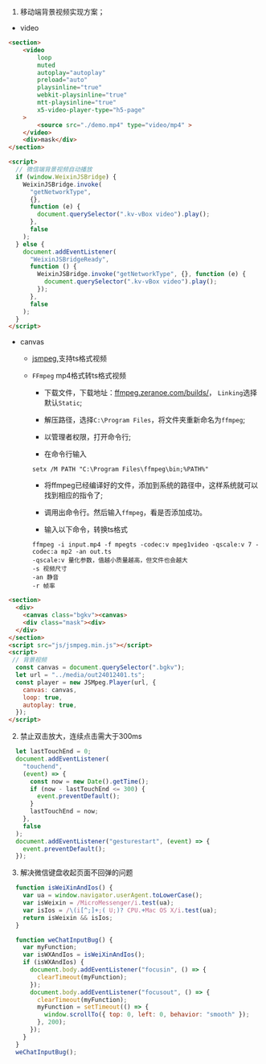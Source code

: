 1. 移动端背景视频实现方案；

- video

```html
<section>
    <video
        loop
        muted
        autoplay="autoplay"
        preload="auto"
        playsinline="true"
        webkit-playsinline="true"
        mtt-playsinline="true"
        x5-video-player-type="h5-page"
    >
        <source src="./demo.mp4" type="video/mp4" >
    </video>
    <div>mask</div>
</section>

<script>
  // 微信端背景视频自动播放
  if (window.WeixinJSBridge) {
    WeixinJSBridge.invoke(
      "getNetworkType",
      {},
      function (e) {
        document.querySelector(".kv-vBox video").play();
      },
      false
    );
  } else {
    document.addEventListener(
      "WeixinJSBridgeReady",
      function () {
        WeixinJSBridge.invoke("getNetworkType", {}, function (e) {
          document.querySelector(".kv-vBox video").play();
        });
      },
      false
    );
  }
</script>

```
- canvas 

  - [jsmpeg](https://github.com/phoboslab/jsmpeg),支持ts格式视频

  - `FFmpeg` mp4格式转ts格式视频

    - 下载文件，下载地址：[ffmpeg.zeranoe.com/builds/](ffmpeg.zeranoe.com/builds/)， `Linking`选择默认`Static`;

    - 解压路径，选择`C:\Program Files`，将文件夹重新命名为`ffmpeg`;

    - 以管理者权限，打开命令行;

    - 在命令行输入

    ```
    setx /M PATH "C:\Program Files\ffmpeg\bin;%PATH%"
    ```
    - 将ffmpeg已经编译好的文件，添加到系统的路径中，这样系统就可以找到相应的指令了;

    - 调用出命令行。然后输入`ffmpeg`，看是否添加成功。

    - 输入以下命令，转换ts格式
    
    ```
    ffmpeg -i input.mp4 -f mpegts -codec:v mpeg1video -qscale:v 7 -codec:a mp2 -an out.ts
    -qscale:v 量化参数，值越小质量越高，但文件也会越大
    -s 视频尺寸
    -an 静音
    -r 帧率
    ```

```html
<section>
  <div>
    <canvas class="bgkv"><canvas>
    <div class="mask"><div>
  </div>
</section>
<script src="js/jsmpeg.min.js"></script>
<script>
 // 背景视频
  const canvas = document.querySelector(".bgkv");
  let url = "../media/out24012401.ts";
  const player = new JSMpeg.Player(url, {
    canvas: canvas,
    loop: true,
    autoplay: true,
  });
</script>
```

2. 禁止双击放大，连续点击需大于300ms

```js
  let lastTouchEnd = 0;
  document.addEventListener(
    "touchend",
    (event) => {
      const now = new Date().getTime();
      if (now - lastTouchEnd <= 300) {
        event.preventDefault();
      }
      lastTouchEnd = now;
    },
    false
  );
  document.addEventListener("gesturestart", (event) => {
    event.preventDefault();
  });
```

3. 解决微信键盘收起页面不回弹的问题

```js
  function isWeiXinAndIos() {
    var ua = window.navigator.userAgent.toLowerCase();
    var isWeixin = /MicroMessenger/i.test(ua);
    var isIos = /\(i[^;]+;( U;)? CPU.+Mac OS X/i.test(ua);
    return isWeixin && isIos;
  }

  function weChatInputBug() {
    var myFunction;
    var isWXAndIos = isWeiXinAndIos();
    if (isWXAndIos) {
      document.body.addEventListener("focusin", () => {
        clearTimeout(myFunction);
      });
      document.body.addEventListener("focusout", () => {
        clearTimeout(myFunction);
        myFunction = setTimeout(() => {
          window.scrollTo({ top: 0, left: 0, behavior: "smooth" });
        }, 200);
      });
    }
  }
  weChatInputBug();
```